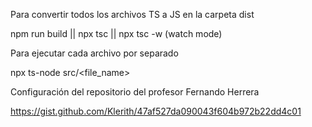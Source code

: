 Para convertir todos los archivos TS a JS en la carpeta dist 

npm run build || npx tsc || npx tsc -w (watch mode)

Para ejecutar cada archivo por separado

npx ts-node src/<file_name>

Configuración del repositorio del profesor Fernando Herrera

https://gist.github.com/Klerith/47af527da090043f604b972b22dd4c01